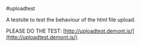 #uploadtest

A testsite to test the behaviour of the html file upload.

PLEASE DO THE TEST: [http://uploadtest.demont.is/](http://uploadtest.demont.is/).